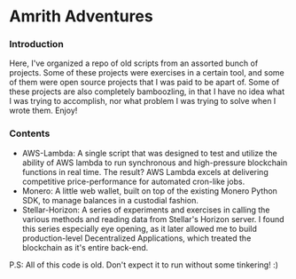 # Amrith Adventures
### Introduction
Here, I've organized a repo of old scripts from an assorted bunch of projects. Some of these projects were exercises in a certain tool, and some of them were open source projects that I was paid to be apart of. Some of these projects are also completely bamboozling, in that I have no idea what I was trying to accomplish, nor what problem I was trying to solve when I wrote them. Enjoy!

### Contents
- AWS-Lambda: A single script that was designed to test and utilize the ability of AWS lambda to run synchronous and high-pressure blockchain functions in real time. The result? AWS Lambda excels at delivering competitive price-performance for automated cron-like jobs. 
- Monero: A little web wallet, built on top of the existing Monero Python SDK, to manage balances in a custodial fashion. 
- Stellar-Horizon: A series of experiments and exercises in calling the various methods and reading data from Stellar's Horizon server. I found this series especially eye opening, as it later allowed me to build production-level Decentralized Applications, which treated the blockchain as it's entire back-end. 

P.S: All of this code is old. Don't expect it to run without some tinkering! :)
